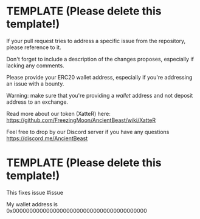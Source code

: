 TEMPLATE (Please delete this template!)
===
If your pull request tries to address a specific issue from the repository, please reference to it.

Don't forget to include a description of the changes proposes, especially if lacking any comments.

Please provide your ERC20 wallet address, especially if you're addressing an issue with a bounty.

Warning: make sure that you're providing a *wallet* address and not deposit address to an exchange.

Read more about our token (XatteR) here: https://github.com/FreezingMoon/AncientBeast/wiki/XatteR

Feel free to drop by our Discord server if you have any questions https://discord.me/AncientBeast

TEMPLATE (Please delete this template!)
===

This fixes issue #issue

My wallet address is 0x0000000000000000000000000000000000000000
